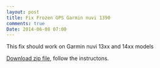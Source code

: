 ```yaml
---
layout: post
title: Fix Frozen GPS Garmin nuvi 1390
comments: true
Date: 2014-06-08 07:00
---
```


This fix should work on Garmin nuvi 13xx and 14xx models

<a href="//mega.co.nz/#!21AHWZgb!A1JDJ1uldRoz1UV-44DxmteWaF81l1WQIVQh9SXvZp8" target="_blank">Download zip file</a>, follow the instructons.